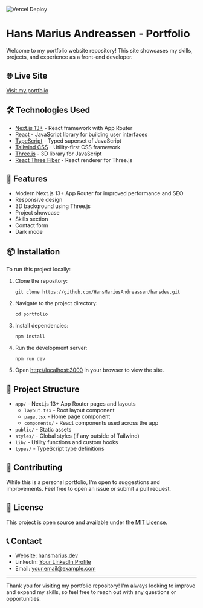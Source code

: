 ![Vercel Deploy](https://deploy-badge.vercel.app/vercel/hansdev-lac?style=plastic&name=hansmarius.dev)

# Hans Marius Andreassen - Portfolio

Welcome to my portfolio website repository! This site showcases my skills, projects, and experience as a front-end developer.

## 🌐 Live Site

[Visit my portfolio](https://hansmarius.dev)

## 🛠 Technologies Used

- [Next.js 13+](https://nextjs.org/) - React framework with App Router
- [React](https://reactjs.org/) - JavaScript library for building user interfaces
- [TypeScript](https://www.typescriptlang.org/) - Typed superset of JavaScript
- [Tailwind CSS](https://tailwindcss.com/) - Utility-first CSS framework
- [Three.js](https://threejs.org/) - 3D library for JavaScript
- [React Three Fiber](https://docs.pmnd.rs/react-three-fiber/) - React renderer for Three.js

## 🚀 Features

- Modern Next.js 13+ App Router for improved performance and SEO
- Responsive design
- 3D background using Three.js
- Project showcase
- Skills section
- Contact form
- Dark mode

## 📦 Installation

To run this project locally:

1. Clone the repository:
   ```
   git clone https://github.com/HansMariusAndreassen/hansdev.git
   ```
2. Navigate to the project directory:
   ```
   cd portfolio
   ```
3. Install dependencies:
   ```
   npm install
   ```
4. Run the development server:
   ```
   npm run dev
   ```
5. Open [http://localhost:3000](http://localhost:3000) in your browser to view the site.

## 📂 Project Structure

- `app/` - Next.js 13+ App Router pages and layouts
  - `layout.tsx` - Root layout component
  - `page.tsx` - Home page component
  - `components/` - React components used across the app
- `public/` - Static assets
- `styles/` - Global styles (if any outside of Tailwind)
- `lib/` - Utility functions and custom hooks
- `types/` - TypeScript type definitions

## 🤝 Contributing

While this is a personal portfolio, I'm open to suggestions and improvements. Feel free to open an issue or submit a pull request.

## 📄 License

This project is open source and available under the [MIT License](LICENSE).

## 📞 Contact

- Website: [hansmarius.dev](https://hansmarius.dev)
- LinkedIn: [Your LinkedIn Profile](https://www.linkedin.com/in/hans-marius-andreassen/)
- Email: your.email@example.com

---

Thank you for visiting my portfolio repository! I'm always looking to improve and expand my skills, so feel free to reach out with any questions or opportunities.
